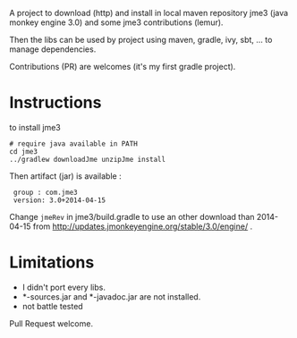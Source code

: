 A project to download (http) and install in local maven repository jme3 (java monkey engine 3.0) and some jme3 contributions (lemur).

Then the libs can be used by project using maven, gradle, ivy, sbt, ... to manage dependencies.

Contributions (PR) are  welcomes (it's my first gradle project).

# Instructions

to install jme3

```
# require java available in PATH
cd jme3
../gradlew downloadJme unzipJme install
```

Then artifact (jar) is available :
```
 group : com.jme3
 version: 3.0+2014-04-15
```
Change `jmeRev` in jme3/build.gradle to use an other download than 2014-04-15 from http://updates.jmonkeyengine.org/stable/3.0/engine/ .

# Limitations

* I didn't port every libs.
* *-sources.jar and *-javadoc.jar are not installed.
* not battle tested

Pull Request welcome.
